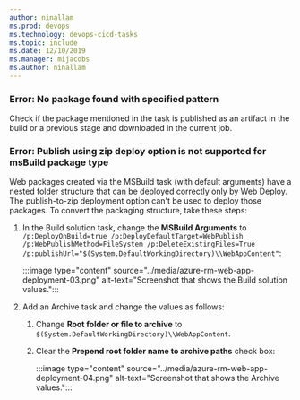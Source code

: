```yaml
---
author: ninallam
ms.prod: devops
ms.technology: devops-cicd-tasks
ms.topic: include
ms.date: 12/10/2019
ms.manager: mijacobs
ms.author: ninallam
---
```


### Error: No package found with specified pattern

Check if the package mentioned in the task is published as an artifact in the build or a previous stage and downloaded in the current job.

### Error: Publish using zip deploy option is not supported for msBuild package type

Web packages created via the MSBuild task (with default arguments) have a nested folder structure that can be deployed correctly only by Web Deploy. The publish-to-zip deployment option can't be used to deploy those packages. To convert the packaging structure, take these steps: 

1. In the Build solution task, change the **MSBuild Arguments** to
`/p:DeployOnBuild=true /p:DeployDefaultTarget=WebPublish /p:WebPublishMethod=FileSystem /p:DeleteExistingFiles=True /p:publishUrl="$(System.DefaultWorkingDirectory)\\WebAppContent"`:

   :::image type="content" source="../media/azure-rm-web-app-deployment-03.png" alt-text="Screenshot that shows the Build solution values.":::

1. Add an Archive task and change the values as follows:
   1. Change **Root folder or file to archive** to
    `$(System.DefaultWorkingDirectory)\\WebAppContent`.
    
   1. Clear the **Prepend root folder name to archive paths** check box:
   
      :::image type="content" source="../media/azure-rm-web-app-deployment-04.png" alt-text="Screenshot that shows the Archive values.":::
       
